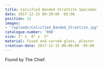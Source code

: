 ```yaml
---
title: Calcified Banded Strattite Specimen
date: 2017-12-15 00:39:00 -05:00
position: 11
images:
- "/uploads/Calcified_Banded_Strattite.jpg"
catalogue-number: '008'
size: 3" x  8" x  5"
material: Fused and carved glass, plaster
creation-date: 2017-12-15 00:00:00 -05:00
---
```


Found by The Chief.